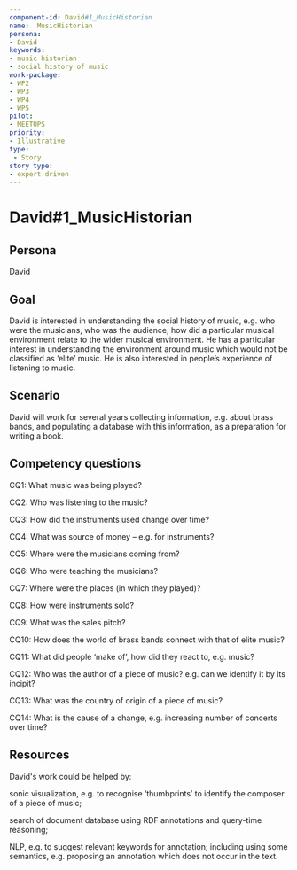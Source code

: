 ```yaml
---
component-id: David#1_MusicHistorian
name:  MusicHistorian 
persona: 
- David
keywords: 
- music historian
- social history of music
work-package:
- WP2
- WP3
- WP4
- WP5
pilot:
- MEETUPS
priority:
- Illustrative
type:
 - Story
story type:
- expert driven
---
```

# David#1_MusicHistorian

## Persona
David

## Goal
David is interested in understanding the social history of music, e.g. who were the musicians, who was the audience, how did a particular musical environment relate to the wider musical environment.  He has a particular interest in understanding the environment around music which would not be classified as ‘elite’ music.  He is also interested in people’s experience of listening to music.

## Scenario  
David will work for several years collecting information, e.g. about brass bands, and populating a database with this information, as a preparation for writing a book.

## Competency questions 

CQ1: What music was being played?

CQ2: Who was listening to the music?

CQ3: How did the instruments used change over time?

CQ4: What was source of money – e.g. for instruments?

CQ5: Where were the musicians coming from?

CQ6: Who were teaching the musicians?

CQ7: Where were the places (in which they played)?

CQ8: How were instruments sold?

CQ9: What was the sales pitch?

CQ10: How does the world of brass bands connect with that of elite music?

CQ11: What did people ‘make of’, how  did they react to, e.g. music?

CQ12: Who was the author of a piece of music?
e.g. can we identify it by its incipit?

CQ13: What was the country of origin of a piece of music?

CQ14: What is the cause of a change, e.g. increasing number of concerts over time?


## Resources
David's work could be helped by:

sonic visualization, e.g. to recognise ‘thumbprints’ to identify the composer of a piece of music;

search of document database using RDF annotations and query-time reasoning;

NLP, e.g. to suggest relevant keywords for annotation; including using some semantics, e.g. proposing an annotation which does not occur in the text.

